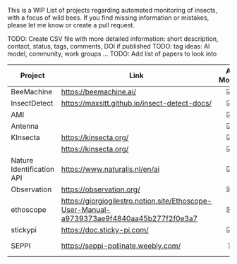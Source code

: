 This is a WIP List of projects regarding automated monitoring of insects, with a focus of wild bees.
If you find missing information or mistakes, please let me know or create a pull request.

TODO: Create CSV file with more detailed information: short description, contact, status, tags, comments, DOI if published
TODO: tag ideas: AI model, community,  work groups ...
TODO: Add list of papers to look into

| Project    | Link | AI Model | Hardware | Software | Country |
| -------- | ------- | :--------: | :--------: | :--------: | ------- | 
| BeeMachine  | https://beemachine.ai/| &#x2611; | &#x2612; | &#x2611; | USA |
| InsectDetect | https://maxsitt.github.io/insect-detect-docs/ | &#x2611; | &#x2611; | &#x2611; | Germany | 
| AMI  | | &#x2611; | &#x2611; | &#x2611; |  |
| Antenna  | | &#x2611; | &#x2611; | &#x2611; |  |
| KInsecta  | https://kinsecta.org/ | &#x2611; | &#x2611; | &#x2611; | Germany |
|   | https://kinsecta.org/ | &#x2611; | &#x2611; | &#x2611; | Germany |
| Nature Identification API | https://www.naturalis.nl/en/ai | &#x2611; | &#x2612; | &#x2611; | Netherlands
| Observation | https://observation.org/ | &#x2612; | &#x2612; | &#x2611; | Netherlands
| ethoscope | https://giorgiogilestro.notion.site/Ethoscope-User-Manual-a9739373ae9f4840aa45b277f2f0e3a7 | &#x2612; | &#x2611; | &#x2611; | Netherlands
| stickypi | https://doc.sticky-pi.com/ | &#x2611; | &#x2611; | &#x2611; | Netherlands
| SEPPI | https://seppi-pollinate.weebly.com/ | ? | ? | ? | Germany/Belgium/Czech Republic/Finland/Italy/Romania/Latvia |
